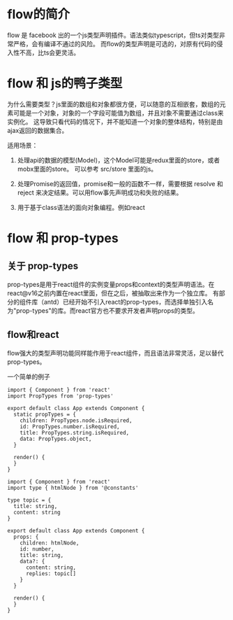 # flow的简介
flow 是 facebook 出的一个js类型声明插件。语法类似typescript，但ts对类型非常严格，会有编译不通过的风险。
而flow的类型声明是可选的，对原有代码的侵入性不高，比ts会更灵活。

# flow 和 js的鸭子类型
为什么需要类型？js里面的数组和对象都很方便，可以随意的互相嵌套，数组的元素可能是一个对象，对象的一个字段可能值为数组，并且对象不需要通过class来实例化。
这导致只看代码的情况下，并不能知道一个对象的整体结构，特别是由ajax返回的数据集合。

适用场景：
1. 处理api的数据的模型(Model)，这个Model可能是redux里面的store，或者mobx里面的store。
可以参考 src/store 里面的js。

2. 处理Promise的返回值，promise和一般的函数不一样，需要根据 resolve 和 reject 来决定结果。可以用flow事先声明成功和失败的结果。

3. 用于基于class语法的面向对象编程。例如react

# flow 和 prop-types

## 关于 prop-types

prop-types是用于react组件的实例变量props和context的类型声明语法。在react@v16之前内置在react里面，但在之后，被抽取出来作为一个独立库。
有部分的组件库（antd）已经开始不引入react的prop-types，而选择单独引入名为"prop-types"的库。而react官方也不要求开发者声明props的类型。


## flow和react

flow强大的类型声明功能同样能作用于react组件，而且语法非常灵活，足以替代prop-types。

一个简单的例子 

```
import { Component } from 'react'
import PropTypes from 'prop-types'

export default class App extends Component {
  static propTypes = {
    children: PropTypes.node.isRequired,
    id: PropTypes.number.isRequired,
    title: PropTypes.string.isRequired,
    data: PropTypes.object,
  }

  render() {
  }
}
```

```
import { Component } from 'react'
import type { htmlNode } from '@constants'

type topic = {
  title: string,
  content: string
}

export default class App extends Component {
  props: {
    children: htmlNode,
    id: number,
    title: string,
    data?: {
      content: string,
      replies: topic[]
    }
  }

  render() {
  }
}

```
